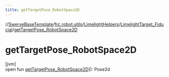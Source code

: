 ```yaml
---
title: getTargetPose_RobotSpace2D
---
```

//[SwerveBaseTemplate](../../../../index.html)/[frc.robot.utils](../../index.html)/[LimelightHelpers](../index.html)/[LimelightTarget_Fiducial](index.html)/[getTargetPose_RobotSpace2D](get-target-pose_-robot-space2-d.html)



# getTargetPose_RobotSpace2D



[jvm]\
open fun [getTargetPose_RobotSpace2D](get-target-pose_-robot-space2-d.html)(): Pose2d





